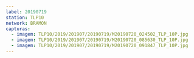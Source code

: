 ```yaml
---
label: 20190719
station: TLP10
network: BRAMON
capturas:
  - imagem: TLP10/2019/201907/20190719/M20190720_024502_TLP_10P.jpg
  - imagem: TLP10/2019/201907/20190719/M20190720_085630_TLP_10P.jpg
  - imagem: TLP10/2019/201907/20190719/M20190720_091847_TLP_10P.jpg
---
```


